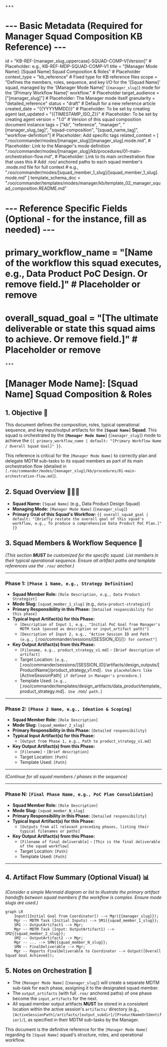 +++
# --- Basic Metadata (Required for Manager Squad Composition KB Reference) ---
id = "KB-REF-[manager_slug_uppercase]-SQUAD-COMP-V[Version]" # Placeholder: e.g., KB-REF-MDP-SQUAD-COMP-V1
title = "[Manager Mode Name]: [Squad Name] Squad Composition & Roles" # Placeholder
context_type = "kb_reference" # Fixed type for KB reference files
scope = "Defines the members, roles, sequence, and key I/O for the '[Squad Name]' squad, managed by the '[Manager Mode Name]' (`[manager_slug]`) mode for the '[Primary Workflow Name]' workflow." # Placeholder
target_audience = ["[manager_slug]"] # Placeholder: The Manager mode itself
granularity = "detailed_reference"
status = "draft" # Default for a new reference article
created_date = "{{YYYYMMDD}}" # Placeholder: To be set by creating agent
last_updated = "{{TIMESTAMP_ISO_Z}}" # Placeholder: To be set by creating agent
version = "1.0" # Version of this squad composition document instance
tags = ["kb", "reference", "manager", "[manager_slug_tag]", "squad-composition", "[squad_name_tag]", "workflow-definition"] # Placeholder: Add specific tags
related_context = [
    ".roo/commander/modes/[manager_slug]/[manager_slug].mode.md", # Placeholder: Link to the Manager's mode definition
    ".roo/commander/modes/[manager_slug]/kb/procedures/01-main-orchestration-flow.md", # Placeholder: Link to its main orchestration flow that uses this
    # Add .roo/ anchored paths to each squad member's .mode.md file for full context
    # e.g., ".roo/commander/modes/[squad_member_1_slug]/[squad_member_1_slug].mode.md"
]
template_schema_doc = ".roo/commander/templates/modes/manager/kb/template_02_manager_squad_composition.README.md"

# --- Reference Specific Fields (Optional - for the instance, fill as needed) ---
# primary_workflow_name = "[Name of the workflow this squad executes, e.g., Data Product PoC Design. Or remove field.]" # Placeholder or remove
# overall_squad_goal = "[The ultimate deliverable or state this squad aims to achieve. Or remove field.]" # Placeholder or remove
+++

# [Manager Mode Name]: [Squad Name] Squad Composition & Roles

## 1. Objective 🎯

This document defines the composition, roles, typical operational sequence, and key input/output artifacts for the **`[Squad Name]` Squad**. This squad is orchestrated by the **`[Manager Mode Name]`** (`[manager_slug]`) mode to achieve the `{{ primary_workflow_name | default: "[Primary Workflow Name / Overall Squad Goal]" }}`.

This reference is critical for the `[Manager Mode Name]` to correctly plan and delegate MDTM sub-tasks to its squad members as part of its main orchestration flow (detailed in `[.roo/commander/modes/[manager_slug]/kb/procedures/01-main-orchestration-flow.md]`).

## 2. Squad Overview 🧑‍🤝‍🧑

*   **Squad Name:** `[Squad Name]` (e.g., Data Product Design Squad)
*   **Managing Mode:** `[Manager Mode Name]` (`[manager_slug]`)
*   **Primary Goal of this Squad's Workflow:** `{{ overall_squad_goal | default: "[Briefly restate the overall goal of this squad's workflow, e.g., To produce a comprehensive Data Product PoC Plan.]" }}`

## 3. Squad Members & Workflow Sequence 🔄

*(This section **MUST** be customized for the specific squad. List members in their typical operational sequence. Ensure all artifact paths and template references use the `.roo/` anchor.)*

---
### Phase 1: `[Phase 1 Name, e.g., Strategy Definition]`
*   **Squad Member Role:** `[Role Description, e.g., Data Product Strategist]`
*   **Mode Slug:** `[squad_member_1_slug]` (e.g., `data-product-strategist`)
*   **Primary Responsibility in this Phase:** `[Detailed responsibility for this phase]`
*   **Typical Input Artifact(s) for this Phase:**
    *   `[Description of Input 1, e.g., "Initial PoC Goal from Manager's MDTM task (passed as description or input_artifact path)"]`
    *   `[Description of Input 2, e.g., "Active Session ID and Path (e.g., `[.roo/commander/sessions/[SESSION_ID]/]`) for context"]`
*   **Key Output Artifact(s) from this Phase:**
    *   `[Filename, e.g., product_strategy_v1.md]` - `[Brief description of artifact]`
    *   Target Location: `[e.g., `[.roo/commander/sessions/[SESSION_ID]/artifacts/design_outputs/[ProductName]/product_strategy_v1.md]`. Use placeholders like `[ActiveSessionPath]` if defined in Manager's procedure.]`
    *   Template Used: `[e.g., `[.roo/commander/templates/design_artifacts/data_product/template_product_strategy.md]`. Use `.roo/` path.]`

---
### Phase 2: `[Phase 2 Name, e.g., Ideation & Scoping]`
*   **Squad Member Role:** `[Role Description]`
*   **Mode Slug:** `[squad_member_2_slug]`
*   **Primary Responsibility in this Phase:** `[Detailed responsibility]`
*   **Typical Input Artifact(s) for this Phase:**
    *   `[Output from Phase 1, e.g., Path to product_strategy_v1.md]`
*   **Key Output Artifact(s) from this Phase:**
    *   `[Filename]` - `[Brief description]`
    *   Target Location: `[Path]`
    *   Template Used: `[Path]`

---
*(Continue for all squad members / phases in the sequence)*

---
### Phase N: `[Final Phase Name, e.g., PoC Plan Consolidation]`
*   **Squad Member Role:** `[Role Description]`
*   **Mode Slug:** `[squad_member_N_slug]`
*   **Primary Responsibility in this Phase:** `[Detailed responsibility]`
*   **Typical Input Artifact(s) for this Phase:**
    *   `[Outputs from all relevant preceding phases, listing their typical filenames or paths]`
*   **Key Output Artifact(s) from this Phase:**
    *   `[Filename of final deliverable]` - `[This is the final deliverable of the squad workflow]`
    *   Target Location: `[Path]`
    *   Template Used: `[Path]`

---

## 4. Artifact Flow Summary (Optional Visual) 📊

*(Consider a simple Mermaid diagram or list to illustrate the primary artifact handoffs between squad members if the workflow is complex. Ensure mode slugs are used.)*

```mermaid
graph LR
    Input([Initial Goal from Coordinator]) --> Mgr({{manager_slug}});
    Mgr -- MDTM Task (Initial Inputs) --> SM1{{squad_member_1_slug}};
    SM1 -- OutputArtifact1 --> Mgr;
    Mgr -- MDTM Task (Input: OutputArtifact1) --> SM2{{squad_member_2_slug}};
    SM2 -- OutputArtifact2 --> Mgr;
    Mgr -- ... --> SMN{{squad_member_N_slug}};
    SMN -- FinalDeliverable --> Mgr;
    Mgr -- Reports FinalDeliverable to Coordinator --> Output([Overall Squad Goal Achieved]);
```

## 5. Notes on Orchestration 📝

*   The `[Manager Mode Name]` (`[manager_slug]`) will create a separate MDTM sub-task for each phase, assigning it to the designated squad member.
*   The `output_artifacts` (with full `.roo/` anchored paths) of one phase become the `input_artifacts` for the next.
*   All squad member output artifacts **MUST** be stored in a consistent location within the active session's `artifacts/` directory (e.g., `[ActiveSessionPath]/artifacts/[output_subdir]/[ProductNameOrIdentifier]/`), as specified in their MDTM sub-tasks by the Manager.

This document is the definitive reference for the `[Manager Mode Name]` regarding its `[Squad Name]` squad's structure, roles, and operational workflow.